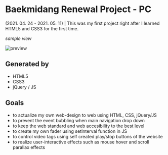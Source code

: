 # Baekmidang Renewal Project - PC
(2021. 04. 24 - 2021. 05. 11)
| This was my first project right after I learned HTML5 and CSS3 for the first time.

*sample view*

<img src="baekmidang.gif" alt="preview" />

## Generated by

- HTML5
- CSS3
- jQuery / JS

## Goals

- to actualize my own web-design to web using HTML, CSS, jQuery/JS
- to prevent the event bubbling when main navigation drop down
- to keep the web standard and web accesibility to the best level
- to create my own fader using setInterval function in JS
- to control video tags using self created play/stop buttons of the website
- to realize user-interactive effects such as mouse hover and scroll parallax effects
